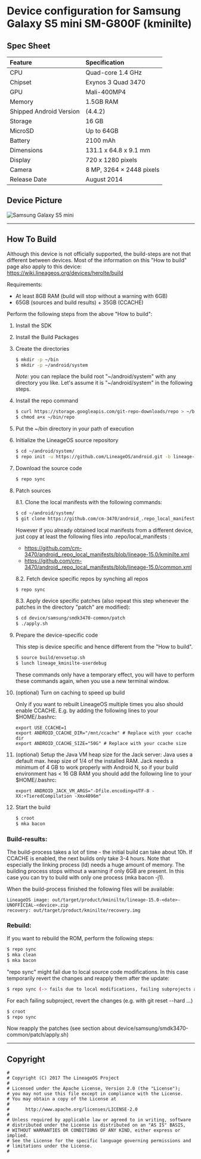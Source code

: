 
# Device configuration for Samsung Galaxy S5 mini SM-G800F (kminilte)

## Spec Sheet

| Feature                 | Specification                     |
| :---------------------- | :-------------------------------- |
| CPU                     | Quad-core 1.4 GHz                 |
| Chipset                 | Exynos 3 Quad 3470                |
| GPU                     | Mali-400MP4                       |
| Memory                  | 1.5GB RAM                         |
| Shipped Android Version | (4.4.2)                           |
| Storage                 | 16 GB                             |
| MicroSD                 | Up to 64GB                        |
| Battery                 | 2100 mAh                          |
| Dimensions              | 131.1 x 64.8 x 9.1 mm             |
| Display                 | 720 x 1280 pixels                 |
| Camera                  | 8 MP, 3264 × 2448 pixels          |
| Release Date            | August 2014                       |


## Device Picture

![Samsung Galaxy S5 mini](http://images.samsung.com/is/image/samsung/de_SM-G800FZBADBT_000246076_Front_blue?$DT-Gallery$ "Samsung Galaxy S5 mini")

----------

## How To Build

Although this device is not officially supported, the build-steps are not that different between devices. Most of the information on this "How to build" page also apply to this device: 
https://wiki.lineageos.org/devices/herolte/build

Requirements:

- At least 8GB RAM (build will stop without a warning with 6GB)
- 65GB (sources and build results) + 35GB (CCACHE)

Perform the following steps from the above "How to build":

1. Install the SDK

2. Install the Build Packages

3. Create the directories

	```sh
	$ mkdir -p ~/bin
	$ mkdir -p ~/android/system
	```
	
	*Note:* you can replace the build root "~/android/system" with any directory you like. Let's assume it is "~/android/system" in the following steps.

4. Install the repo command

	```sh
	$ curl https://storage.googleapis.com/git-repo-downloads/repo > ~/bin/repo
	$ chmod a+x ~/bin/repo
	```

5. Put the ~/bin directory in your path of execution

6. Initialize the LineageOS source repository

	```sh
	$ cd ~/android/system/
	$ repo init -u https://github.com/LineageOS/android.git -b lineage-15.0
	```

7. Download the source code

	```sh
	$ repo sync
	```

8. Patch sources

	8.1. Clone the local manifests with the following commands:
	
	```sh
	$ cd ~/android/system/
	$ git clone https://github.com/cm-3470/android_.repo_local_manifests -b lineage-15.0 .repo/local_manifests
	```
	
	However if you already obtained local manifests from a different device, just copy at least the following files into .repo/local_manifests :
	
	- https://github.com/cm-3470/android_.repo_local_manifests/blob/lineage-15.0/kminilte.xml
	- https://github.com/cm-3470/android_.repo_local_manifests/blob/lineage-15.0/common.xml
	
	8.2. Fetch device specific repos by synching all repos
		
	```sh
	$ repo sync
	```
	
	8.3. Apply device specific patches (also repeat this step whenever the patches in the directory "patch" are modified):
		
	```sh
	$ cd device/samsung/smdk3470-common/patch
	$ ./apply.sh
	```

9. Prepare the device-specific code

	This step is device specific and hence different from the "How to build".
	  
	```sh
	$ source build/envsetup.sh
	$ lunch lineage_kminilte-userdebug
	```
	
	These commands only have a temporary effect, you will have to perform these commands again,   when you use a new terminal window.

10. (optional) Turn on caching to speed up build

	Only if you want to rebuilt LineageOS multiple times you also should enable CCACHE.
	E.g. by adding the following lines to your $HOME/.bashrc:
	```
	export USE_CCACHE=1
	export ANDROID_CCACHE_DIR="/mnt/ccache" # Replace with your ccache dir
	export ANDROID_CCACHE_SIZE="50G" # Replace with your ccache size
	```

11. (optional) Setup the Java VM heap size for the Jack server:
	Java uses a default max. heap size of 1/4 of the installed RAM. Jack needs a minimum of 4 GB to work properly with Android N, so if your build environment has < 16 GB RAM you should add the following line to your $HOME/.bashrc:
	```
	export ANDROID_JACK_VM_ARGS="-Dfile.encoding=UTF-8 -XX:+TieredCompilation -Xmx4096m"
	```

12. Start the build
	
	```sh
	$ croot
	$ mka bacon
	```

### Build-results:

The build-process takes a lot of time - the initial build can take about 10h. If CCACHE is enabled, the next builds only take 3-4 hours.
Note that especially the linking process (ld) needs a huge amount of memory. The building process stops without a warning if only 6GB are present. In this case you can try to build with only one process (mka bacon -j1).

When the build-process finished the following files will be available:

	LineageOS image: out/target/product/kminilte/lineage-15.0-<date>-UNOFFICIAL-<device>.zip
	recovery: out/target/product/kminilte/recovery.img

### Rebuild:

If you want to rebuild the ROM, perform the following steps:

```sh
$ repo sync
$ mka clean
$ mka bacon
```

"repo sync" might fail due to local source code modifications. In this case temporarily revert the changes and reapply them after the update:

```sh
$ repo sync (-> fails due to local modifications, failing subprojects are listed in log-output)
```
  
For each failing subproject, revert the changes (e.g. with git reset --hard ...)

```sh
$ croot
$ repo sync
```

Now reapply the patches (see section about device/samsung/smdk3470-common/patch/apply.sh)

----------

## Copyright

```
#
# Copyright (C) 2017 The LineageOS Project
#
# Licensed under the Apache License, Version 2.0 (the "License");
# you may not use this file except in compliance with the License.
# You may obtain a copy of the License at
#
#      http://www.apache.org/licenses/LICENSE-2.0
#
# Unless required by applicable law or agreed to in writing, software
# distributed under the License is distributed on an "AS IS" BASIS,
# WITHOUT WARRANTIES OR CONDITIONS OF ANY KIND, either express or implied.
# See the License for the specific language governing permissions and
# limitations under the License.
#
```
